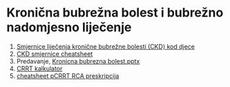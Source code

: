 # Kronična bubrežna bolest i bubrežno nadomjesno liječenje

   1. [Smjernice liječenja kronične bubrežne bolesti (CKD) kod djece](https://drive.google.com/file/d/1xXNLSqTnbxZrf3UBndevBQoVzQh1ApXC/view?usp=sharing)  
   2. [CKD smjernice cheatsheet](https://drive.google.com/file/d/1JX0rUKeuwZcw3Erdr8lnn8v-efV5lElP/view?usp=sharing)  
   3. Predavanje, [Kronicna bubrezna bolest.pptx](https://drive.google.com/open?id=1ajhULD9oB_TExHtfy9mtTNSZHsSiNrDn)
   3. [CRRT kalkulator](https://drive.google.com/open?id=1UM_QAgp7jy2FZYGllYJjcvxEcBLreeUG)  
   4. [cheatsheet pCRRT RCA preskripcija](https://docs.google.com/spreadsheets/d/1QFoAoNFXoD6qppi6FLY0zUGGHY87FN9imwY0P7Ac_yE/edit?usp=sharingg)
